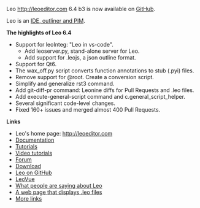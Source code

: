 Leo http://leoeditor.com 6.4 b3 is now available on
[GitHub](https://github.com/leo-editor/leo-editor).

Leo is an [IDE, outliner and PIM](http://leoeditor.com/preface.html).

**The highlights of Leo 6.4**

- Support for leoInteg: "Leo in vs-code".
  - Add leoserver.py, stand-alone server for Leo.
  - Add support for .leojs, a json outline format.
- Support for Qt6.
- The wax_off.py script converts function annotations to stub (.pyi) files.
- Remove support for @root. Create a conversion script.
- Simplify and generalize rst3 command.
- Add git-diff-pr command: Leonine diffs for Pull Requests and .leo files.
- Add execute-general-script command and c.general_script_helper.
- Several significant code-level changes.
- Fixed 160+ issues and merged almost 400 Pull Requests.

**Links**

- Leo's home page: http://leoeditor.com
- [Documentation](http://leoeditor.com/leo_toc.html)
- [Tutorials](http://leoeditor.com/tutorial.html)
- [Video tutorials](http://leoeditor.com/screencasts.html)
- [Forum](http://groups.google.com/group/leo-editor)
- [Download](http://sourceforge.net/projects/leo/files/)
- [Leo on GitHub](https://github.com/leo-editor/leo-editor)
- [LeoVue](https://github.com/kaleguy/leovue#leo-vue)
- [What people are saying about Leo](http://leoeditor.com/testimonials.html)
- [A web page that displays .leo files](http://leoeditor.com/load-leo.html)
- [More links](http://leoeditor.com/leoLinks.html)
